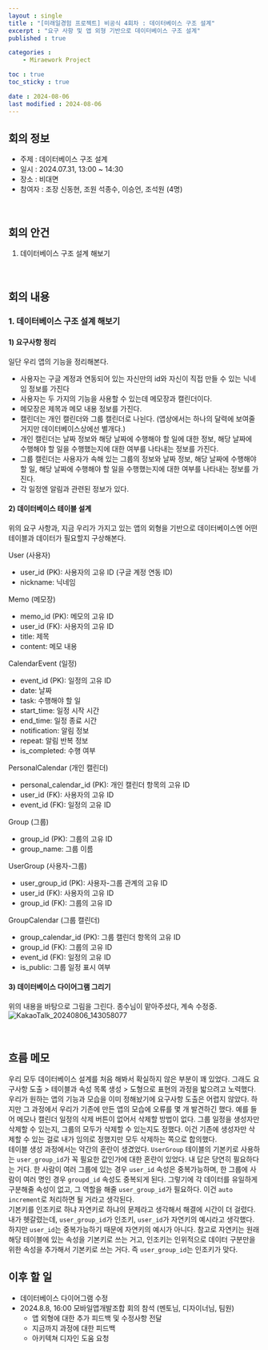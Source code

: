 ```yaml
---
layout : single
title : "[미래일경험 프로젝트] 비공식 4회차 : 데이터베이스 구조 설계"
excerpt : "요구 사항 및 앱 외형 기반으로 데이터베이스 구조 설계"
published : true

categories : 
    - Miraework Project

toc : true
toc_sticky : true

date : 2024-08-06
last modified : 2024-08-06
---
```

## 회의 정보
+ 주제 : 데이터베이스 구조 설계
+ 일시 : 2024.07.31, 13:00 ~ 14:30
+ 장소 : 비대면
+ 참여자 : 조장 신동현, 조원 석종수, 이승언, 조석원 (4명)

<br>

## 회의 안건
1. 데이터베이스 구조 설계 해보기

<br>

## 회의 내용 
### 1. 데이터베이스 구조 설계 해보기
#### 1) 요구사항 정리
일단 우리 앱의 기능을 정리해본다.
- 사용자는 구글 계정과 연동되어 있는 자신만의 id와 자신이 직접 만들 수 있는 닉네임 정보를 가진다
- 사용자는 두 가지의 기능을 사용할 수 있는데 메모장과 캘린더이다.
- 메모장은 제목과 메모 내용 정보를 가진다.
- 캘린더는 개인 캘린더와 그룹 캘린더로 나뉜다. (앱상에서는 하나의 달력에 보여줄 거지만 데이터베이스상에선 별개다.)
- 개인 캘린더는 날짜 정보와 해당 날짜에 수행해야 할 일에 대한 정보, 해당 날짜에 수행해야 할 일을 수행했는지에 대한 여부를 나타내는 정보를 가진다.
- 그룹 캘린더는 사용자가 속해 있는 그룹의 정보와 날짜 정보, 해당 날짜에 수행해야 할 일, 해당 날짜에 수행해야 할 일을 수행했는지에 대한 여부를 나타내는 정보를 가진다.
- 각 일정엔 알림과 관련된 정보가 있다.


#### 2) 데이터베이스 테이블 설계
위의 요구 사항과, 지금 우리가 가지고 있는 앱의 외형을 기반으로 데이터베이스엔 어떤 테이블과 데이터가 필요할지 구상해본다.  

User (사용자)  
- user_id (PK): 사용자의 고유 ID (구글 계정 연동 ID)
- nickname: 닉네임

Memo (메모장)
- memo_id (PK): 메모의 고유 ID
- user_id (FK): 사용자의 고유 ID
- title: 제목
- content: 메모 내용

CalendarEvent (일정) 
- event_id (PK): 일정의 고유  ID
- date: 날짜
- task: 수행해야 할 일
- start_time: 일정 시작 시간
- end_time: 일정 종료 시간
- notification: 알림 정보
- repeat: 알림 반복 정보
- is_completed: 수행 여부

PersonalCalendar (개인 캘린더)
- personal_calendar_id (PK): 개인 캘린더 항목의 고유 ID
- user_id (FK): 사용자의 고유 ID
- event_id (FK): 일정의 고유 ID

Group (그룹)
- group_id (PK): 그룹의 고유 ID
- group_name: 그룹 이름

UserGroup (사용자-그룹)
- user_group_id (PK): 사용자-그룹 관계의 고유 ID
- user_id (FK): 사용자의 고유 ID
- group_id (FK): 그룹의 고유 ID

GroupCalendar (그룹 캘린더)
- group_calendar_id (PK): 그룹 캘린더 항목의 고유 ID
- group_id (FK): 그룹의 고유 ID
- event_id (FK): 일정의 고유 ID
- is_public: 그룹 일정 표시 여부

#### 3) 데이터베이스 다이어그램 그리기
위의 내용을 바탕으로 그림을 그린다. 종수님이 맡아주셨다, 계속 수정중.
![KakaoTalk_20240806_143058077](https://github.com/user-attachments/assets/d9067a8b-e409-4723-acfd-28813ee9965c)

<br>

## 흐름 메모
우리 모두 데이터베이스 설계를 처음 해봐서 확실하지 않은 부분이 꽤 있었다. 그래도 요구사항 도출 > 테이블과 속성 목록 생성 > 도형으로 표현의 과정을 밟으려고 노력했다.  
우리가 원하는 앱의 기능과 모습을 이미 정해놨기에 요구사항 도출은 어렵지 않았다. 하지만 그 과정에서 우리가 기존에 만든 앱의 모습에 오류를 몇 개 발견하긴 했다. 예를 들어 메모나 캘린더 일정의 삭제 버튼이 없어서 삭제할 방법이 없다. 그룹 일정을 생성자만 삭제할 수 있는지, 그룹의 모두가 삭제할 수 있는지도 정했다. 이건 기존에 생성자만 삭제할 수 있는 걸로 내가 임의로 정했지만 모두 삭제하는 쪽으로 합의했다.  
테이블 생성 과정에서는 약간의 혼란이 생겼었다. `UserGroup` 테이블의 기본키로 사용하는 `user_group_id`가 꼭 필요한 값인가에 대한 혼란이 있었다. 내 답은 당연히 필요하다는 거다. 한 사람이 여러 그룹에 있는 경우 `user_id` 속성은 중복가능하며, 한 그룹에 사람이 여러 명인 경우 `groupd_id` 속성도 중복되게 된다. 그렇기에 각 데이터를 유일하게 구분해줄 속성이 없고, 그 역할을 해줄 `user_group_id`가 필요하다. 이건 `auto increment`로 처리하면 될 거라고 생각된다.  
기본키를 인조키로 하냐 자연키로 하냐의 문제라고 생각해서 해결에 시간이 더 걸렸다. 내가 헷갈렸는데, `user_group_id`가 인조키, `user_id`가 자연키의 예시라고 생각했다. 하지만 `user_id`는 중복가능하기 때문에 자연키의 예시가 아니다. 참고로 자연키는 원래 해당 테이블에 있는 속성을 기본키로 쓰는 거고, 인조키는 인위적으로 데이터 구분만을 위한 속성을 추가해서 기본키로 쓰는 거다. 즉 `user_group_id`는 인조키가 맞다.

## 이후 할 일 
- 데이터베이스 다이어그램 수정
- 2024.8.8, 16:00 모바일앱개발조합 회의 참석 (멘토님, 디자이너님, 팀원)
  + 앱 외형에 대한 추가 피드백 및 수정사항 전달
  + 지금까지 과정에 대한 피드백
  + 아키텍쳐 디자인 도움 요청